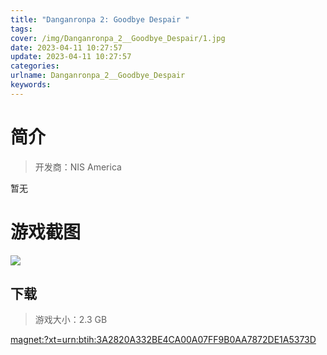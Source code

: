 ```yaml
---
title: "Danganronpa 2: Goodbye Despair "
tags: 
cover: /img/Danganronpa_2__Goodbye_Despair/1.jpg
date: 2023-04-11 10:27:57
update: 2023-04-11 10:27:57
categories: 
urlname: Danganronpa_2__Goodbye_Despair
keywords: 
---
```

# 简介

> 开发商：NIS America

暂无

# 游戏截图

![](/img/Danganronpa_2__Goodbye_Despair/2.jpg)


## 下载

> 游戏大小：2.3 GB

[magnet:?xt=urn:btih:3A2820A332BE4CA00A07FF9B0AA7872DE1A5373D](magnet:?xt=urn:btih:3A2820A332BE4CA00A07FF9B0AA7872DE1A5373D)